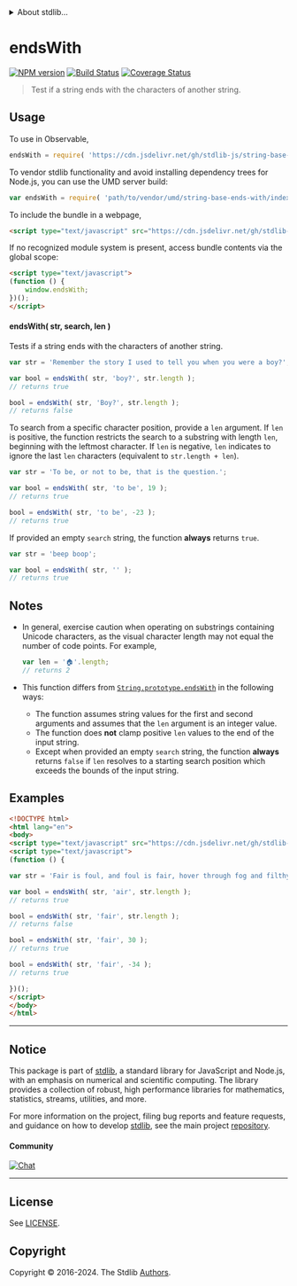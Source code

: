 <!--

@license Apache-2.0

Copyright (c) 2022 The Stdlib Authors.

Licensed under the Apache License, Version 2.0 (the "License");
you may not use this file except in compliance with the License.
You may obtain a copy of the License at

   http://www.apache.org/licenses/LICENSE-2.0

Unless required by applicable law or agreed to in writing, software
distributed under the License is distributed on an "AS IS" BASIS,
WITHOUT WARRANTIES OR CONDITIONS OF ANY KIND, either express or implied.
See the License for the specific language governing permissions and
limitations under the License.

-->


<details>
  <summary>
    About stdlib...
  </summary>
  <p>We believe in a future in which the web is a preferred environment for numerical computation. To help realize this future, we've built stdlib. stdlib is a standard library, with an emphasis on numerical and scientific computation, written in JavaScript (and C) for execution in browsers and in Node.js.</p>
  <p>The library is fully decomposable, being architected in such a way that you can swap out and mix and match APIs and functionality to cater to your exact preferences and use cases.</p>
  <p>When you use stdlib, you can be absolutely certain that you are using the most thorough, rigorous, well-written, studied, documented, tested, measured, and high-quality code out there.</p>
  <p>To join us in bringing numerical computing to the web, get started by checking us out on <a href="https://github.com/stdlib-js/stdlib">GitHub</a>, and please consider <a href="https://opencollective.com/stdlib">financially supporting stdlib</a>. We greatly appreciate your continued support!</p>
</details>

# endsWith

[![NPM version][npm-image]][npm-url] [![Build Status][test-image]][test-url] [![Coverage Status][coverage-image]][coverage-url] <!-- [![dependencies][dependencies-image]][dependencies-url] -->

> Test if a string ends with the characters of another string.

<section class="intro">

</section>

<!-- /.intro -->



<section class="usage">

## Usage

To use in Observable,

```javascript
endsWith = require( 'https://cdn.jsdelivr.net/gh/stdlib-js/string-base-ends-with@umd/browser.js' )
```

To vendor stdlib functionality and avoid installing dependency trees for Node.js, you can use the UMD server build:

```javascript
var endsWith = require( 'path/to/vendor/umd/string-base-ends-with/index.js' )
```

To include the bundle in a webpage,

```html
<script type="text/javascript" src="https://cdn.jsdelivr.net/gh/stdlib-js/string-base-ends-with@umd/browser.js"></script>
```

If no recognized module system is present, access bundle contents via the global scope:

```html
<script type="text/javascript">
(function () {
    window.endsWith;
})();
</script>
```

#### endsWith( str, search, len )

Tests if a string ends with the characters of another string.

```javascript
var str = 'Remember the story I used to tell you when you were a boy?';

var bool = endsWith( str, 'boy?', str.length );
// returns true

bool = endsWith( str, 'Boy?', str.length );
// returns false
```

To search from a specific character position, provide a `len` argument. If `len` is positive, the function restricts the search to a substring with length `len`, beginning with the leftmost character. If `len` is negative, `len` indicates to ignore the last `len` characters (equivalent to `str.length + len`).

```javascript
var str = 'To be, or not to be, that is the question.';

var bool = endsWith( str, 'to be', 19 );
// returns true

bool = endsWith( str, 'to be', -23 );
// returns true
```

If provided an empty `search` string, the function **always** returns `true`.

```javascript
var str = 'beep boop';

var bool = endsWith( str, '' );
// returns true
```

</section>

<!-- /.usage -->

<section class="notes">

## Notes

-   In general, exercise caution when operating on substrings containing Unicode characters, as the visual character length may not equal the number of code points. For example,

    ```javascript
    var len = '🏠'.length;
    // returns 2
    ```

-   This function differs from [`String.prototype.endsWith`][mdn-string-endswith] in the following ways:

    -   The function assumes string values for the first and second arguments and assumes that the `len` argument is an integer value.
    -   The function does **not** clamp positive `len` values to the end of the input string.
    -   Except when provided an empty `search` string, the function **always** returns `false` if `len` resolves to a starting search position which exceeds the bounds of the input string.

</section>

<!-- /.notes -->

<section class="examples">

## Examples

<!-- eslint no-undef: "error" -->

```html
<!DOCTYPE html>
<html lang="en">
<body>
<script type="text/javascript" src="https://cdn.jsdelivr.net/gh/stdlib-js/string-base-ends-with@umd/browser.js"></script>
<script type="text/javascript">
(function () {

var str = 'Fair is foul, and foul is fair, hover through fog and filthy air';

var bool = endsWith( str, 'air', str.length );
// returns true

bool = endsWith( str, 'fair', str.length );
// returns false

bool = endsWith( str, 'fair', 30 );
// returns true

bool = endsWith( str, 'fair', -34 );
// returns true

})();
</script>
</body>
</html>
```

</section>

<!-- /.examples -->

<!-- Section for related `stdlib` packages. Do not manually edit this section, as it is automatically populated. -->

<section class="related">

</section>

<!-- /.related -->

<!-- Section for all links. Make sure to keep an empty line after the `section` element and another before the `/section` close. -->


<section class="main-repo" >

* * *

## Notice

This package is part of [stdlib][stdlib], a standard library for JavaScript and Node.js, with an emphasis on numerical and scientific computing. The library provides a collection of robust, high performance libraries for mathematics, statistics, streams, utilities, and more.

For more information on the project, filing bug reports and feature requests, and guidance on how to develop [stdlib][stdlib], see the main project [repository][stdlib].

#### Community

[![Chat][chat-image]][chat-url]

---

## License

See [LICENSE][stdlib-license].


## Copyright

Copyright &copy; 2016-2024. The Stdlib [Authors][stdlib-authors].

</section>

<!-- /.stdlib -->

<!-- Section for all links. Make sure to keep an empty line after the `section` element and another before the `/section` close. -->

<section class="links">

[npm-image]: http://img.shields.io/npm/v/@stdlib/string-base-ends-with.svg
[npm-url]: https://npmjs.org/package/@stdlib/string-base-ends-with

[test-image]: https://github.com/stdlib-js/string-base-ends-with/actions/workflows/test.yml/badge.svg?branch=v0.2.0
[test-url]: https://github.com/stdlib-js/string-base-ends-with/actions/workflows/test.yml?query=branch:v0.2.0

[coverage-image]: https://img.shields.io/codecov/c/github/stdlib-js/string-base-ends-with/main.svg
[coverage-url]: https://codecov.io/github/stdlib-js/string-base-ends-with?branch=main

<!--

[dependencies-image]: https://img.shields.io/david/stdlib-js/string-base-ends-with.svg
[dependencies-url]: https://david-dm.org/stdlib-js/string-base-ends-with/main

-->

[chat-image]: https://img.shields.io/gitter/room/stdlib-js/stdlib.svg
[chat-url]: https://app.gitter.im/#/room/#stdlib-js_stdlib:gitter.im

[stdlib]: https://github.com/stdlib-js/stdlib

[stdlib-authors]: https://github.com/stdlib-js/stdlib/graphs/contributors

[umd]: https://github.com/umdjs/umd
[es-module]: https://developer.mozilla.org/en-US/docs/Web/JavaScript/Guide/Modules

[deno-url]: https://github.com/stdlib-js/string-base-ends-with/tree/deno
[deno-readme]: https://github.com/stdlib-js/string-base-ends-with/blob/deno/README.md
[umd-url]: https://github.com/stdlib-js/string-base-ends-with/tree/umd
[umd-readme]: https://github.com/stdlib-js/string-base-ends-with/blob/umd/README.md
[esm-url]: https://github.com/stdlib-js/string-base-ends-with/tree/esm
[esm-readme]: https://github.com/stdlib-js/string-base-ends-with/blob/esm/README.md
[branches-url]: https://github.com/stdlib-js/string-base-ends-with/blob/main/branches.md

[stdlib-license]: https://raw.githubusercontent.com/stdlib-js/string-base-ends-with/main/LICENSE

[mdn-string-endswith]: https://developer.mozilla.org/en-US/docs/Web/JavaScript/Reference/Global_Objects/String/endsWith

</section>

<!-- /.links -->
